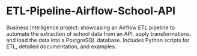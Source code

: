 # ETL-Pipeline-Airflow-School-API
Business Intelligence project: showcasing an Airflow ETL pipeline to automate the extraction of school data from an API, apply transformations, and load the data into a PostgreSQL database. Includes Python scripts for ETL, detailed documentation, and examples.
